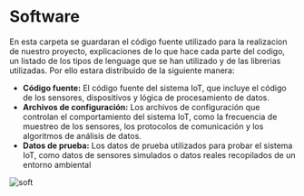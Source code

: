 # Software

En esta carpeta se guardaran el código fuente utilizado para la realizacion de nuestro proyecto, explicaciones de lo que hace cada parte del codigo, un listado de los tipos de lenguage que se han utilizado y de las librerias utilizadas. Por ello estara distribuido de la siguiente manera:
- **Código fuente:** El código fuente del sistema IoT, que incluye el código de los sensores, dispositivos y lógica de procesamiento de datos.
- **Archivos de configuración:** Los archivos de configuración que controlan el comportamiento del sistema IoT, como la frecuencia de muestreo de los sensores, los protocolos de comunicación y los algoritmos de análisis de datos.
- **Datos de prueba:** Los datos de prueba utilizados para probar el sistema IoT, como datos de sensores simulados o datos reales recopilados de un entorno ambiental

![soft](https://github.com/JefHuiza/Fundamentos-de-Dise-o/assets/152218004/ac63f393-1894-4570-be30-f6ec17b11da9)
